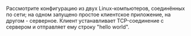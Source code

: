 Рассмотрите конфигурацию из двух Linux-компьютеров, соединённых по сети; на одном запущено простое клиентское приложение, на другом - серверное. Клиент устанавливает TCP-соединение с сервером и отправляет ему строку "hello world".
